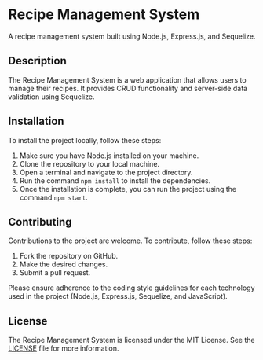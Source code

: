# Recipe Management System

A recipe management system built using Node.js, Express.js, and Sequelize.

## Description

The Recipe Management System is a web application that allows users to manage their recipes. It provides CRUD functionality and server-side data validation using Sequelize.

## Installation

To install the project locally, follow these steps:

1. Make sure you have Node.js installed on your machine.
2. Clone the repository to your local machine.
3. Open a terminal and navigate to the project directory.
4. Run the command `npm install` to install the dependencies.
5. Once the installation is complete, you can run the project using the command `npm start`.

## Contributing

Contributions to the project are welcome. To contribute, follow these steps:

1. Fork the repository on GitHub.
2. Make the desired changes.
3. Submit a pull request.

Please ensure adherence to the coding style guidelines for each technology used in the project (Node.js, Express.js, Sequelize, and JavaScript).

## License

The Recipe Management System is licensed under the MIT License. See the [LICENSE](LICENSE) file for more information.
